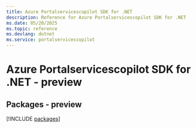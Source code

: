 ```yaml
---
title: Azure Portalservicescopilot SDK for .NET
description: Reference for Azure Portalservicescopilot SDK for .NET
ms.date: 05/20/2025
ms.topic: reference
ms.devlang: dotnet
ms.service: portalservicescopilot
---
```

# Azure Portalservicescopilot SDK for .NET - preview
## Packages - preview
[!INCLUDE [packages](portalservicescopilot-index.md)]